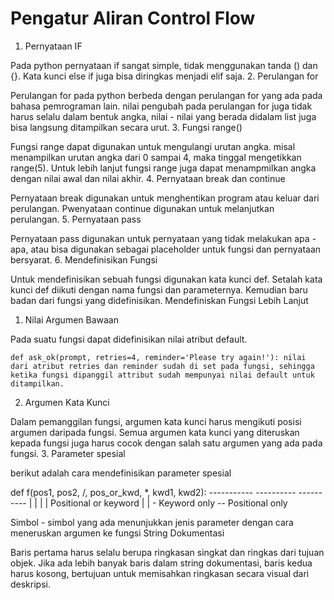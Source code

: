 # Pengatur Aliran Control Flow
1. Pernyataan IF

Pada python pernyataan if sangat simple, tidak menggunakan tanda () dan {}. Kata kunci else if juga bisa diringkas menjadi elif saja.
2. Perulangan for

Perulangan for pada python berbeda dengan perulangan for yang ada pada bahasa pemrograman lain. nilai pengubah pada perulangan for juga tidak harus selalu dalam bentuk angka, nilai - nilai yang berada didalam list juga bisa langsung ditampilkan secara urut.
3. Fungsi range()

Fungsi range dapat digunakan untuk mengulangi urutan angka. misal menampilkan urutan angka dari 0 sampai 4, maka tinggal mengetikkan range(5). Untuk lebih lanjut fungsi range juga dapat menampmilkan angka dengan nilai awal dan nilai akhir.
4. Pernyataan break dan continue

Pernyataan break digunakan untuk menghentikan program atau keluar dari perulangan. Pwenyataan continue digunakan untuk melanjutkan perulangan.
5. Pernyataan pass

Pernyataan pass digunakan untuk pernyataan yang tidak melakukan apa - apa, atau bisa digunakan sebagai placeholder untuk fungsi dan pernyataan bersyarat.
6. Mendefinisikan Fungsi

Untuk mendefinisikan sebuah fungsi digunakan kata kunci def. Setalah kata kunci def diikuti dengan nama fungsi dan parameternya. Kemudian baru badan dari fungsi yang didefinisikan.
Mendefiniskan Fungsi Lebih Lanjut
1. Nilai Argumen Bawaan

Pada suatu fungsi dapat didefinisikan nilai atribut default.

    def ask_ok(prompt, retries=4, reminder='Please try again!'): nilai dari atribut retries dan reminder sudah di set pada fungsi, sehingga ketika fungsi dipanggil attribut sudah mempunyai nilai default untuk ditampilkan.

2. Argumen Kata Kunci

Dalam pemanggilan fungsi, argumen kata kunci harus mengikuti posisi argumen daripada fungsi. Semua argumen kata kunci yang diteruskan kepada fungsi juga harus cocok dengan salah satu argumen yang ada pada fungsi.
3. Parameter spesial

berikut adalah cara mendefinisikan parameter spesial

def f(pos1, pos2, /, pos_or_kwd, *, kwd1, kwd2):
      -----------    ----------     ----------
        |             |                  |
        |        Positional or keyword   |
        |                                - Keyword only
         -- Positional only

Simbol - simbol yang ada menunjukkan jenis parameter dengan cara meneruskan argumen ke fungsi
String Dokumentasi

Baris pertama harus selalu berupa ringkasan singkat dan ringkas dari tujuan objek. Jika ada lebih banyak baris dalam string dokumentasi, baris kedua harus kosong, bertujuan untuk memisahkan ringkasan secara visual dari deskripsi.